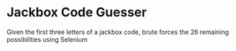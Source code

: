 # Jackbox Code Guesser

Given the first three letters of a jackbox code, brute forces the 26 remaining possibilities using Selenium
